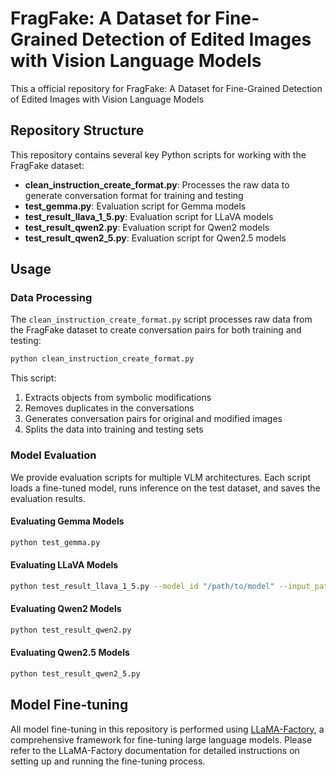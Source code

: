 # FragFake: A Dataset for Fine-Grained Detection of Edited Images with Vision Language Models

This a official repository for FragFake: A Dataset for Fine-Grained Detection of Edited Images with Vision Language Models

## Repository Structure

This repository contains several key Python scripts for working with the FragFake dataset:

- **clean_instruction_create_format.py**: Processes the raw data to generate conversation format for training and testing
- **test_gemma.py**: Evaluation script for Gemma models
- **test_result_llava_1_5.py**: Evaluation script for LLaVA models
- **test_result_qwen2.py**: Evaluation script for Qwen2 models
- **test_result_qwen2_5.py**: Evaluation script for Qwen2.5 models

## Usage

### Data Processing

The `clean_instruction_create_format.py` script processes raw data from the FragFake dataset to create conversation pairs for both training and testing:

```bash
python clean_instruction_create_format.py
```

This script:
1. Extracts objects from symbolic modifications
2. Removes duplicates in the conversations
3. Generates conversation pairs for original and modified images
4. Splits the data into training and testing sets

### Model Evaluation

We provide evaluation scripts for multiple VLM architectures. Each script loads a fine-tuned model, runs inference on the test dataset, and saves the evaluation results.

#### Evaluating Gemma Models

```bash
python test_gemma.py
```

#### Evaluating LLaVA Models

```bash
python test_result_llava_1_5.py --model_id "/path/to/model" --input_path "/path/to/test_data.json" --output_path "/path/to/save/results.json"
```

#### Evaluating Qwen2 Models

```bash
python test_result_qwen2.py
```

#### Evaluating Qwen2.5 Models

```bash
python test_result_qwen2_5.py
```

## Model Fine-tuning

All model fine-tuning in this repository is performed using [LLaMA-Factory](https://github.com/hiyouga/LLaMA-Factory), a comprehensive framework for fine-tuning large language models. Please refer to the LLaMA-Factory documentation for detailed instructions on setting up and running the fine-tuning process.
